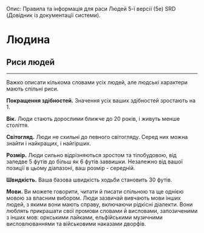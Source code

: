 Опис: Правила та інформація для раси Людей 5-ї версії (5e) SRD (Довідник із документації системи).

# Людина
## Риси людей
- - -
Важко описати кількома словами усіх людей, але людські характери мають спільні риси.

**Покращення здібностей.** Значення усіх ваших здібностей зростають на 1.

**Вік.** Люди стають дорослими ближче до 20 років, і живуть менше століття.

**Світогляд.** Люди не схильні до певного світогляду. Серед них можна знайти і найкращих, і найгірших.

**Розмір.** Люди сильно відрізняються зростом та тілобудовою, від заледве 5 футів до більш як 6 футів заввишки. Незалежно від вашої позиції в цьому діапазоні, ваш розмір - середній.

**Швидкість.** Ваша базова швидкість ходьби становить 30 футів.

**Мови.** Ви можете говорити, читати й писати спільною та ще однією мовою за власним вибором. Люди зазвичай вивчають мови інших людей, з якими вони мають справу, включаючи рідкісні діалекти. Вони люблять прикрашати свої промови словами й висловами, запозиченими з інших мов: оркськими лайками, ельфійськими музичними висловлюваннями та військовими наказами дворфів.